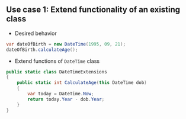 ## Use case 1: Extend functionality of an existing class
* Desired behavior
```csharp
var dateOfBirth = new DateTime(1995, 09, 21);
dateOfBirth.calculateAge();
```
* Extend functions of `DateTime` class
```csharp
public static class DateTimeExtensions
{
    public static int CalculateAge(this DateTime dob)
    {
        var today = DateTime.Now;
        return today.Year - dob.Year;
    }
}
